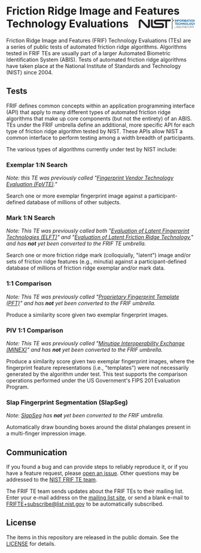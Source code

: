 Friction Ridge Image and Features Technology Evaluations <img src="doc/doxygen/assets/nist_itl_two_color.svg" align="right" alt="NIST Information Technology Laboratory" style="width:150px" />
=================================

Friction Ridge Image and Features (FRIF) Technology Evaluations (TEs) are a
series of public tests of automated friction ridge algorithms. Algorithms tested
in FRIF TEs are usually part of a larger Automated Biometric Identification
System (ABIS). Tests of automated friction ridge algorithms have taken place at
the National Institute of Standards and Technology (NIST) since 2004.

Tests
-----
FRIF defines common concepts within an application programming interface (API)
that apply to many different types of automated friction ridge algorithms that
make up core components (but not the entirety) of an ABIS. TEs under the FRIF
umbrella define an additional, more specific API for each type of friction ridge
algorithm tested by NIST. These APIs allow NIST a common interface to perform
testing among a width breadth of participants.

The various types of algorithms currently under test by NIST include:

### Exemplar 1:N Search
*Note: this TE was previously called "[Fingerprint Vendor Technology Evaluation
(FpVTE)]."*

Search one or more exemplar fingerprint image against a participant-defined
database of millions of other subjects.

### Mark 1:N Search
_Note: This TE was previously called both "[Evaluation of Latent Fingerprint
Technologies (ELFT)]" and "[Evaluation of Latent Friction Ridge Technology],"
and has **not** yet been converted to the FRIF TE umbrella._

Search one or more friction ridge mark (colloquially, "latent") image and/or
sets of friction ridge features (e.g., minutia) against a participant-defined
database of millions of friction ridge exemplar and/or mark data.

### 1:1 Comparison
_Note: This TE was previously called "[Proprietary Fingerprint Template
(PFT)]" and has **not** yet been converted to the FRIF umbrella._

Produce a similarity score given two exemplar fingerprint images.

### PIV 1:1 Comparison
_Note: This TE was previously called "[Minutiae Interoperability Exchange
(MINEX)]" and has **not** yet been converted to the FRIF umbrella._

Produce a similarity score given two exemplar fingerprint images, where the
fingerprint feature representations (i.e., "templates") were not necessarily
generated by the algorithm under test. This test supports the comparison
operations performed under the US Government's FIPS 201 Evaluation Program.

### Slap Fingerprint Segmentation (SlapSeg)
_Note: [SlapSeg] has **not** yet been converted to the FRIF umbrella._

Automatically draw bounding boxes around the distal phalanges present in a
multi-finger impression image.

Communication
-------------
If you found a bug and can provide steps to reliably reproduce it, or if you
have a feature request, please [open an issue]. Other questions may be addressed
to the [NIST FRIF TE team].

The FRIF TE team sends updates about the FRIF TEs to their mailing list. Enter
your e-mail address on the [mailing list site], or send a blank e-mail to
FRIFTE+subscribe@list.nist.gov to be automatically subscribed.

License
-------
The items in this repository are released in the public domain. See the
[LICENSE] for details.

[open an issue]: https://github.com/usnistgov/frifte/issues
[mailing list site]: https://groups.google.com/a/list.nist.gov/forum/#!forum/frifte/join
[LICENSE]: https://github.com/usnistgov/frifte/blob/main/LICENSE.md
[NIST FRIF TE team]: mailto:frifte@nist.gov
[Minutiae Interoperability Exchange (MINEX)]: https://www.nist.gov/programs-projects/minutiae-interoperability-exchange-minex-overview
[Proprietary Fingerprint Template (PFT)]: https://www.nist.gov/programs-projects/proprietary-fingerprint-template-evaluations-pft-overview
[SlapSeg]: https://www.nist.gov/programs-projects/slap-fingerprint-segmentation-evaluation-slapseg-overview
[Fingerprint Vendor Technology Evaluation (FpVTE)]: https://www.nist.gov/programs-projects/fingerprint-vendor-technology-evaluation-fpvte
[Evaluation of Latent Fingerprint Technologies (ELFT)]: https://www.nist.gov/programs-projects/nist-evaluation-latent-fingerprint-technologies-elft
[Evaluation of Latent Friction Ridge Technology]: https://www.nist.gov/itl/iad/image-group/evaluation-latent-friction-ridge-technology
